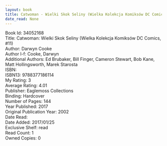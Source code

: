 ```yaml
---
layout: book
title: Catwoman - Wielki Skok Seliny (Wielka Kolekcja Komiksów DC Comics,  no. 11)
date_read: None
---
```


Book Id: 34052168<br />
Title: Catwoman: Wielki Skok Seliny (Wielka Kolekcja Komiksów DC Comics, #11)<br />
Author: Darwyn Cooke<br />
Author l-f: Cooke, Darwyn<br />
Additional Authors: Ed Brubaker, Bill Finger, Cameron Stewart, Bob Kane, Matt Hollingsworth, Marek Starosta<br />
ISBN: <br />
ISBN13: 9788377186114<br />
My Rating: 3<br />
Average Rating: 4.01<br />
Publisher: Eaglemoss Collections<br />
Binding: Hardcover<br />
Number of Pages: 144<br />
Year Published: 2017<br />
Original Publication Year: 2002<br />
Date Read: <br />
Date Added: 2017/01/25<br />
Exclusive Shelf: read<br />
Read Count: 1<br />
Owned Copies: 0<br />

